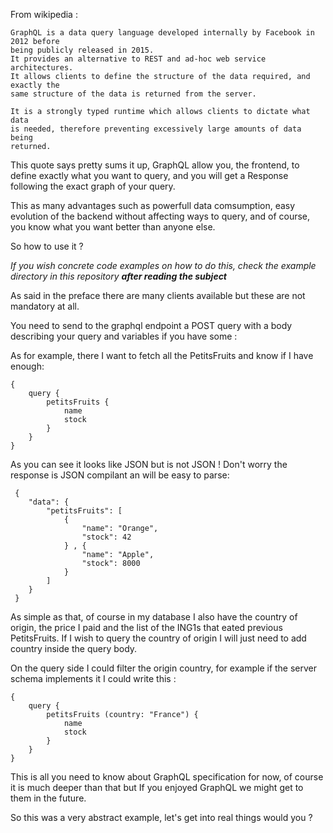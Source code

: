 From wikipedia : 

```
GraphQL is a data query language developed internally by Facebook in 2012 before
being publicly released in 2015.
It provides an alternative to REST and ad-hoc web service architectures.
It allows clients to define the structure of the data required, and exactly the
same structure of the data is returned from the server.

It is a strongly typed runtime which allows clients to dictate what data
is needed, therefore preventing excessively large amounts of data being
returned.
```

This quote says pretty sums it up, GraphQL allow you, the frontend, to define exactly what you want
to query, and you will get a Response following the exact graph of your query.

This as many advantages such as powerfull data comsumption, easy evolution of the backend
without affecting ways to query, and of course, you know what you want better than anyone else.

So how to use it ?

*If you wish concrete code examples on how to do this, check the example directory in this repository **after reading the subject***

As said in the preface there are many clients available but these are not mandatory at all.

You need to send to the graphql endpoint a POST query with a body describing your query and variables if you have some :

As for example, there I want to fetch all the PetitsFruits and know if I have enough: 
```$graphql
{
    query {
        petitsFruits {
            name
            stock
        }
    }
}
```

As you can see it looks like JSON but is not JSON ! Don't worry the response  is JSON compilant an will be easy to parse:
```$json
 {
    "data": {
        "petitsFruits": [
            {
                "name": "Orange",
                "stock": 42
            } , {
                "name": "Apple",
                "stock": 8000
            }
        ]
    }
 }
```

As simple as that, of course in my database I also have the country of origin, the price I paid and the list of the ING1s
that eated previous PetitsFruits. If I wish to query the country of origin I will just need to add country inside the query body.

On the query side I could filter the origin country, for example if the server schema implements it I could write this :

```$graphql
{
    query {
        petitsFruits (country: "France") {
            name
            stock
        }
    }
}
```

This is all you need to know about GraphQL specification for now, of course it is much deeper
than that but If you enjoyed GraphQL we might get to them in the future.

So this was a very abstract example, let's get into real things would you ?